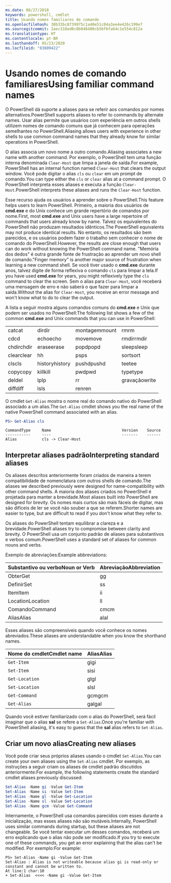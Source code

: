 ```yaml
---
ms.date: 08/27/2018
keywords: powershell, cmdlet
title: Usando nomes familiares de comando
ms.openlocfilehash: 30b33bc8739975c1a40e51c04a3ee4e426c199e7
ms.sourcegitcommit: 2aec310ad0c0b048400cb56f6fa64c1e554c812a
ms.translationtype: HT
ms.contentlocale: pt-BR
ms.lasthandoff: 05/23/2020
ms.locfileid: "83809422"
---
```

# <a name="using-familiar-command-names"></a><span data-ttu-id="8bb9c-103">Usando nomes de comando familiares</span><span class="sxs-lookup"><span data-stu-id="8bb9c-103">Using familiar command names</span></span>

<span data-ttu-id="8bb9c-104">O PowerShell dá suporte a aliases para se referir aos comandos por nomes alternativos.</span><span class="sxs-lookup"><span data-stu-id="8bb9c-104">PowerShell supports aliases to refer to commands by alternate names.</span></span> <span data-ttu-id="8bb9c-105">Usar alias permite que usuários com experiência em outros shells utilizem nomes de comando comuns que já conhecem para operações semelhantes no PowerShell.</span><span class="sxs-lookup"><span data-stu-id="8bb9c-105">Aliasing allows users with experience in other shells to use common command names that they already know for similar operations in PowerShell.</span></span>

<span data-ttu-id="8bb9c-106">O alias associa um novo nome a outro comando.</span><span class="sxs-lookup"><span data-stu-id="8bb9c-106">Aliasing associates a new name with another command.</span></span> <span data-ttu-id="8bb9c-107">Por exemplo, o PowerShell tem uma função interna denominada `Clear-Host` que limpa a janela de saída.</span><span class="sxs-lookup"><span data-stu-id="8bb9c-107">For example, PowerShell has an internal function named `Clear-Host` that clears the output window.</span></span> <span data-ttu-id="8bb9c-108">Você pode digitar o alias `cls` ou `clear` em um prompt de comando.</span><span class="sxs-lookup"><span data-stu-id="8bb9c-108">You can type either the `cls` or `clear` alias at a command prompt.</span></span> <span data-ttu-id="8bb9c-109">O PowerShell interpreta esses aliases e executa a função `Clear-Host`.</span><span class="sxs-lookup"><span data-stu-id="8bb9c-109">PowerShell interprets these aliases and runs the `Clear-Host` function.</span></span>

<span data-ttu-id="8bb9c-110">Esse recurso ajuda os usuários a aprender sobre o PowerShell.</span><span class="sxs-lookup"><span data-stu-id="8bb9c-110">This feature helps users to learn PowerShell.</span></span> <span data-ttu-id="8bb9c-111">Primeiro, a maioria dos usuários de **cmd.exe** e do Unix conhece um grande repertório de comandos por nome.</span><span class="sxs-lookup"><span data-stu-id="8bb9c-111">First, most **cmd.exe** and Unix users have a large repertoire of commands that users already know by name.</span></span> <span data-ttu-id="8bb9c-112">Talvez os equivalentes do PowerShell não produzam resultados idênticos.</span><span class="sxs-lookup"><span data-stu-id="8bb9c-112">The PowerShell equivalents may not produce identical results.</span></span> <span data-ttu-id="8bb9c-113">No entanto, os resultados são bem parecidos, e os usuários podem fazer o trabalho sem conhecer o nome de comando do PowerShell.</span><span class="sxs-lookup"><span data-stu-id="8bb9c-113">However, the results are close enough that users can do work without knowing the PowerShell command name.</span></span> <span data-ttu-id="8bb9c-114">"Memória dos dedos" é outra grande fonte de frustração ao aprender um novo shell de comando.</span><span class="sxs-lookup"><span data-stu-id="8bb9c-114">"Finger memory" is another major source of frustration when learning a new command shell.</span></span> <span data-ttu-id="8bb9c-115">Se você tiver usado o **cmd.exe** durante anos, talvez digite de forma reflexiva o comando `cls` para limpar a tela.</span><span class="sxs-lookup"><span data-stu-id="8bb9c-115">If you have used **cmd.exe** for years, you might reflexively type the `cls` command to clear the screen.</span></span> <span data-ttu-id="8bb9c-116">Sem o alias para `Clear-Host`, você receberá uma mensagem de erro e não saberá o que fazer para limpar a saída.</span><span class="sxs-lookup"><span data-stu-id="8bb9c-116">Without the alias for `Clear-Host`, you receive an error message and won't know what to do to clear the output.</span></span>

<span data-ttu-id="8bb9c-117">A lista a seguir mostra alguns comandos comuns do **cmd.exe** e Unix que podem ser usados no PowerShell:</span><span class="sxs-lookup"><span data-stu-id="8bb9c-117">The following list shows a few of the common **cmd.exe** and Unix commands that you can use in PowerShell:</span></span>

|||||
|-|-|-|-|
|<span data-ttu-id="8bb9c-118">cat</span><span class="sxs-lookup"><span data-stu-id="8bb9c-118">cat</span></span>|<span data-ttu-id="8bb9c-119">dir</span><span class="sxs-lookup"><span data-stu-id="8bb9c-119">dir</span></span>|<span data-ttu-id="8bb9c-120">montagem</span><span class="sxs-lookup"><span data-stu-id="8bb9c-120">mount</span></span>|<span data-ttu-id="8bb9c-121">rm</span><span class="sxs-lookup"><span data-stu-id="8bb9c-121">rm</span></span>|
|<span data-ttu-id="8bb9c-122">cd</span><span class="sxs-lookup"><span data-stu-id="8bb9c-122">cd</span></span>|<span data-ttu-id="8bb9c-123">echo</span><span class="sxs-lookup"><span data-stu-id="8bb9c-123">echo</span></span>|<span data-ttu-id="8bb9c-124">move</span><span class="sxs-lookup"><span data-stu-id="8bb9c-124">move</span></span>|<span data-ttu-id="8bb9c-125">rmdir</span><span class="sxs-lookup"><span data-stu-id="8bb9c-125">rmdir</span></span>|
|<span data-ttu-id="8bb9c-126">chdir</span><span class="sxs-lookup"><span data-stu-id="8bb9c-126">chdir</span></span>|<span data-ttu-id="8bb9c-127">erase</span><span class="sxs-lookup"><span data-stu-id="8bb9c-127">erase</span></span>|<span data-ttu-id="8bb9c-128">popd</span><span class="sxs-lookup"><span data-stu-id="8bb9c-128">popd</span></span>|<span data-ttu-id="8bb9c-129">sleep</span><span class="sxs-lookup"><span data-stu-id="8bb9c-129">sleep</span></span>|
|<span data-ttu-id="8bb9c-130">clear</span><span class="sxs-lookup"><span data-stu-id="8bb9c-130">clear</span></span>|<span data-ttu-id="8bb9c-131">h</span><span class="sxs-lookup"><span data-stu-id="8bb9c-131">h</span></span>|<span data-ttu-id="8bb9c-132">ps</span><span class="sxs-lookup"><span data-stu-id="8bb9c-132">ps</span></span>|<span data-ttu-id="8bb9c-133">sort</span><span class="sxs-lookup"><span data-stu-id="8bb9c-133">sort</span></span>|
|<span data-ttu-id="8bb9c-134">cls</span><span class="sxs-lookup"><span data-stu-id="8bb9c-134">cls</span></span>|<span data-ttu-id="8bb9c-135">history</span><span class="sxs-lookup"><span data-stu-id="8bb9c-135">history</span></span>|<span data-ttu-id="8bb9c-136">pushd</span><span class="sxs-lookup"><span data-stu-id="8bb9c-136">pushd</span></span>|<span data-ttu-id="8bb9c-137">tee</span><span class="sxs-lookup"><span data-stu-id="8bb9c-137">tee</span></span>|
|<span data-ttu-id="8bb9c-138">copy</span><span class="sxs-lookup"><span data-stu-id="8bb9c-138">copy</span></span>|<span data-ttu-id="8bb9c-139">kill</span><span class="sxs-lookup"><span data-stu-id="8bb9c-139">kill</span></span>|<span data-ttu-id="8bb9c-140">pwd</span><span class="sxs-lookup"><span data-stu-id="8bb9c-140">pwd</span></span>|<span data-ttu-id="8bb9c-141">type</span><span class="sxs-lookup"><span data-stu-id="8bb9c-141">type</span></span>|
|<span data-ttu-id="8bb9c-142">del</span><span class="sxs-lookup"><span data-stu-id="8bb9c-142">del</span></span>|<span data-ttu-id="8bb9c-143">lp</span><span class="sxs-lookup"><span data-stu-id="8bb9c-143">lp</span></span>|<span data-ttu-id="8bb9c-144">r</span><span class="sxs-lookup"><span data-stu-id="8bb9c-144">r</span></span>|<span data-ttu-id="8bb9c-145">gravação</span><span class="sxs-lookup"><span data-stu-id="8bb9c-145">write</span></span>|
|<span data-ttu-id="8bb9c-146">diff</span><span class="sxs-lookup"><span data-stu-id="8bb9c-146">diff</span></span>|<span data-ttu-id="8bb9c-147">ls</span><span class="sxs-lookup"><span data-stu-id="8bb9c-147">ls</span></span>|<span data-ttu-id="8bb9c-148">ren</span><span class="sxs-lookup"><span data-stu-id="8bb9c-148">ren</span></span>||

<span data-ttu-id="8bb9c-149">O cmdlet `Get-Alias` mostra o nome real do comando nativo do PowerShell associado a um alias.</span><span class="sxs-lookup"><span data-stu-id="8bb9c-149">The `Get-Alias` cmdlet shows you the real name of the native PowerShell command associated with an alias.</span></span>

```powershell
PS> Get-Alias cls
```

```Output
CommandType     Name                               Version    Source
-----------     ----                               -------    ------
Alias           cls -> Clear-Host
```

## <a name="interpreting-standard-aliases"></a><span data-ttu-id="8bb9c-150">Interpretar aliases padrão</span><span class="sxs-lookup"><span data-stu-id="8bb9c-150">Interpreting standard aliases</span></span>

<span data-ttu-id="8bb9c-151">Os aliases descritos anteriormente foram criados de maneira a terem compatibilidade de nomenclatura com outros shells de comando.</span><span class="sxs-lookup"><span data-stu-id="8bb9c-151">The aliases we described previously were designed for name-compatibility with other command shells.</span></span>
<span data-ttu-id="8bb9c-152">A maioria dos aliases criados no PowerShell é projetada para manter a brevidade.</span><span class="sxs-lookup"><span data-stu-id="8bb9c-152">Most aliases built into PowerShell are designed for brevity.</span></span> <span data-ttu-id="8bb9c-153">Os nomes mais curtos são mais fáceis de digitar, mas são difíceis de ler se você não souber a que se referem.</span><span class="sxs-lookup"><span data-stu-id="8bb9c-153">Shorter names are easier to type, but are difficult to read if you don't know what they refer to.</span></span>

<span data-ttu-id="8bb9c-154">Os aliases do PowerShell tentam equilibrar a clareza e a brevidade.</span><span class="sxs-lookup"><span data-stu-id="8bb9c-154">PowerShell aliases try to compromise between clarity and brevity.</span></span> <span data-ttu-id="8bb9c-155">O PowerShell usa um conjunto padrão de aliases para substantivos e verbos comum.</span><span class="sxs-lookup"><span data-stu-id="8bb9c-155">PowerShell uses a standard set of aliases for common nouns and verbs.</span></span>

<span data-ttu-id="8bb9c-156">Exemplo de abreviações:</span><span class="sxs-lookup"><span data-stu-id="8bb9c-156">Example abbreviations:</span></span>

| <span data-ttu-id="8bb9c-157">Substantivo ou verbo</span><span class="sxs-lookup"><span data-stu-id="8bb9c-157">Noun or Verb</span></span> | <span data-ttu-id="8bb9c-158">Abreviação</span><span class="sxs-lookup"><span data-stu-id="8bb9c-158">Abbreviation</span></span> |
|--------------|--------------|
| <span data-ttu-id="8bb9c-159">Obter</span><span class="sxs-lookup"><span data-stu-id="8bb9c-159">Get</span></span>          | <span data-ttu-id="8bb9c-160">g</span><span class="sxs-lookup"><span data-stu-id="8bb9c-160">g</span></span>            |
| <span data-ttu-id="8bb9c-161">Definir</span><span class="sxs-lookup"><span data-stu-id="8bb9c-161">Set</span></span>          | <span data-ttu-id="8bb9c-162">s</span><span class="sxs-lookup"><span data-stu-id="8bb9c-162">s</span></span>            |
| <span data-ttu-id="8bb9c-163">Item</span><span class="sxs-lookup"><span data-stu-id="8bb9c-163">Item</span></span>         | <span data-ttu-id="8bb9c-164">i</span><span class="sxs-lookup"><span data-stu-id="8bb9c-164">i</span></span>            |
| <span data-ttu-id="8bb9c-165">Location</span><span class="sxs-lookup"><span data-stu-id="8bb9c-165">Location</span></span>     | <span data-ttu-id="8bb9c-166">l</span><span class="sxs-lookup"><span data-stu-id="8bb9c-166">l</span></span>            |
| <span data-ttu-id="8bb9c-167">Comando</span><span class="sxs-lookup"><span data-stu-id="8bb9c-167">Command</span></span>      | <span data-ttu-id="8bb9c-168">cm</span><span class="sxs-lookup"><span data-stu-id="8bb9c-168">cm</span></span>           |
| <span data-ttu-id="8bb9c-169">Alias</span><span class="sxs-lookup"><span data-stu-id="8bb9c-169">Alias</span></span>        | <span data-ttu-id="8bb9c-170">al</span><span class="sxs-lookup"><span data-stu-id="8bb9c-170">al</span></span>           |

<span data-ttu-id="8bb9c-171">Esses aliases são compreensíveis quando você conhece os nomes abreviados.</span><span class="sxs-lookup"><span data-stu-id="8bb9c-171">These aliases are understandable when you know the shorthand names.</span></span>

| <span data-ttu-id="8bb9c-172">Nome do cmdlet</span><span class="sxs-lookup"><span data-stu-id="8bb9c-172">Cmdlet name</span></span>    | <span data-ttu-id="8bb9c-173">Alias</span><span class="sxs-lookup"><span data-stu-id="8bb9c-173">Alias</span></span> |
|----------------|-------|
| `Get-Item`     | <span data-ttu-id="8bb9c-174">gi</span><span class="sxs-lookup"><span data-stu-id="8bb9c-174">gi</span></span>    |
| `Set-Item`     | <span data-ttu-id="8bb9c-175">si</span><span class="sxs-lookup"><span data-stu-id="8bb9c-175">si</span></span>    |
| `Get-Location` | <span data-ttu-id="8bb9c-176">gl</span><span class="sxs-lookup"><span data-stu-id="8bb9c-176">gl</span></span>    |
| `Set-Location` | <span data-ttu-id="8bb9c-177">sl</span><span class="sxs-lookup"><span data-stu-id="8bb9c-177">sl</span></span>    |
| `Get-Command`  | <span data-ttu-id="8bb9c-178">gcm</span><span class="sxs-lookup"><span data-stu-id="8bb9c-178">gcm</span></span>   |
| `Get-Alias`    | <span data-ttu-id="8bb9c-179">gal</span><span class="sxs-lookup"><span data-stu-id="8bb9c-179">gal</span></span>   |

<span data-ttu-id="8bb9c-180">Quando você estiver familiarizado com o alias do PowerShell, será fácil imaginar que o alias **sal** se refere a `Set-Alias`.</span><span class="sxs-lookup"><span data-stu-id="8bb9c-180">Once you're familiar with PowerShell aliasing, it's easy to guess that the **sal** alias refers to `Set-Alias`.</span></span>

## <a name="creating-new-aliases"></a><span data-ttu-id="8bb9c-181">Criar um novo alias</span><span class="sxs-lookup"><span data-stu-id="8bb9c-181">Creating new aliases</span></span>

<span data-ttu-id="8bb9c-182">Você pode criar seus próprios aliases usando o cmdlet `Set-Alias`.</span><span class="sxs-lookup"><span data-stu-id="8bb9c-182">You can create your own aliases using the `Set-Alias` cmdlet.</span></span> <span data-ttu-id="8bb9c-183">Por exemplo, as instruções a seguir criam os aliases de cmdlet padrão discutidos anteriormente:</span><span class="sxs-lookup"><span data-stu-id="8bb9c-183">For example, the following statements create the standard cmdlet aliases previously discussed:</span></span>

```powershell
Set-Alias -Name gi -Value Get-Item
Set-Alias -Name si -Value Set-Item
Set-Alias -Name gl -Value Get-Location
Set-Alias -Name sl -Value Set-Location
Set-Alias -Name gcm -Value Get-Command
```

<span data-ttu-id="8bb9c-184">Internamente, o PowerShell usa comandos parecidos com esses durante a inicialização, mas esses aliases não são mutáveis.</span><span class="sxs-lookup"><span data-stu-id="8bb9c-184">Internally, PowerShell uses similar commands during startup, but these aliases are not changeable.</span></span>
<span data-ttu-id="8bb9c-185">Se você tentar executar um desses comandos, receberá um erro explicando que o alias não pode ser modificado.</span><span class="sxs-lookup"><span data-stu-id="8bb9c-185">If you try to execute one of these commands, you get an error explaining that the alias can't be modified.</span></span> <span data-ttu-id="8bb9c-186">Por exemplo:</span><span class="sxs-lookup"><span data-stu-id="8bb9c-186">For example:</span></span>

```
PS> Set-Alias -Name gi -Value Get-Item
Set-Alias : Alias is not writeable because alias gi is read-only or constant and cannot be written to.
At line:1 char:10
+ Set-Alias  <<<< -Name gi -Value Get-Item
```
